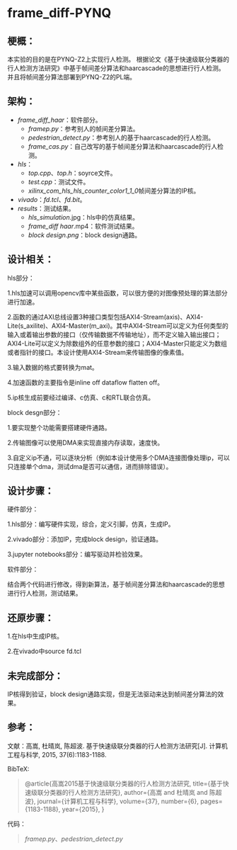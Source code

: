 # frame_diff-PYNQ
## 梗概：

本实验的目的是在PYNQ-Z2上实现行人检测。
根据论文《基于快速级联分类器的行人检测方法研究》中基于帧间差分算法和haarcascade的思想进行行人检测。并且将帧间差分算法部署到PYNQ-Z2的PL端。

## 架构：

- *frame_diff_haar*：软件部分。
  - *framep.py*：参考别人的帧间差分算法。
  - *pedestrian_detect.py*：参考别人的基于haarcascade的行人检测。
  - *frame_cas.py*：自己改写的基于帧间差分算法和haarcascade的行人检测。
- *hls*：
  - *top.cpp*、*top.h*：soyrce文件。
  - *test.cpp*：测试文件。
  - *xilinx_com_hls_hls_counter_color1_1_0*帧间差分算法的IP核。
- *vivado*：*fd.tcl*、*fd.bit*。
- *results*：测试结果。
  - *hls_simulation*.jpg：hls中的仿真结果。
  - *frame_diff haar*.mp4：软件测试结果。
  - *block design.png*：block design通路。

## 设计相关：

hls部分：

1.hls加速可以调用opencv库中某些函数，可以很方便的对图像预处理的算法部分进行加速。

2.函数的通过AXI总线设置3种接口类型包括AXI4-Stream(axis)、AXI4-Lite(s_axilite)、AXI4-Master(m_axi)。其中AXI4-Stream可以定义为任何类型的输入或着输出参数的接口（仅传输数据不传输地址），而不定义输入输出接口；AXI4-Lite可以定义为除数组外的任意参数的接口；AXI4-Master只能定义为数组或者指针的接口。本设计使用AXI4-Stream来传输图像的像素值。

3.输入数据的格式要转换为mat。

4.加速函数的主要指令是inline off dataflow flatten off。

5.ip核生成前要经过编译、c仿真、c和RTL联合仿真。

block desgn部分：

1.要实现整个功能需要搭建硬件通路。

2.传输图像可以使用DMA来实现直接内存读取，速度快。

3.自定义ip不通，可以逐块分析（例如本设计使用多个DMA连接图像处理ip，可以只连接单个dma，测试dma是否可以通信，进而排除错误）。

## 设计步骤：

硬件部分：

1.hls部分：编写硬件实现，综合，定义引脚，仿真，生成IP。

2.vivado部分：添加IP，完成block design，验证通路。

3.jupyter notebooks部分：编写驱动并检验效果。

软件部分：

结合两个代码进行修改，得到新算法，基于帧间差分算法和haarcascade的思想进行行人检测，测试结果。



## 还原步骤：

1.在hls中生成IP核。

2.在vivado中source fd.tcl

## 未完成部分：

IP核得到验证，block design通路实现，但是无法驱动来达到帧间差分算法的效果。

## 参考：

文献：高嵩, 杜晴岚, 陈超波. 基于快速级联分类器的行人检测方法研究[J]. 计算机工程与科学, 2015, 37(6):1183-1188.

BibTeX:

> @article{高嵩2015基于快速级联分类器的行人检测方法研究,
> title={基于快速级联分类器的行人检测方法研究},
> author={高嵩 and 杜晴岚 and 陈超波},
> journal={计算机工程与科学},
> volume={37},
> number={6},
> pages={1183-1188},
> year={2015},
> }

代码：

> *framep.py*、*pedestrian_detect.py*